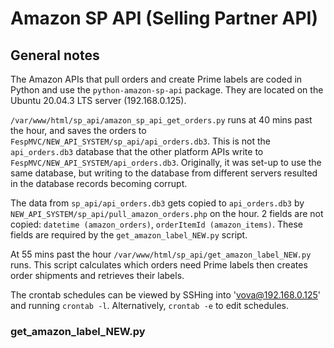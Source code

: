 # Amazon SP API (Selling Partner API)

## General notes

The Amazon APIs that pull orders and create Prime labels are coded in Python and use the `python-amazon-sp-api` package. They are located on the Ubuntu 20.04.3 LTS server (192.168.0.125).

`/var/www/html/sp_api/amazon_sp_api_get_orders.py` runs at 40 mins past the hour, and saves the orders to `FespMVC/NEW_API_SYSTEM/sp_api/api_orders.db3`. This is not the `api_orders.db3` database that the other platform APIs write to `FespMVC/NEW_API_SYSTEM/api_orders.db3`. Originally, it was set-up to use the same database, but writing to the database from different servers resulted in the database records becoming corrupt.

The data from `sp_api/api_orders.db3` gets copied to `api_orders.db3` by `NEW_API_SYSTEM/sp_api/pull_amazon_orders.php` on the hour. 2 fields are not copied: `datetime (amazon_orders)`, `orderItemId (amazon_items)`. These fields are required by the `get_amazon_label_NEW.py` script.

At 55 mins past the hour `/var/www/html/sp_api/get_amazon_label_NEW.py` runs. This script calculates which orders need Prime labels then creates order shipments and retrieves their labels.

The crontab schedules can be viewed by SSHing into 'vova@192.168.0.125' and running `crontab -l`. Alternatively, `crontab -e` to edit schedules.

### get_amazon_label_NEW.py

